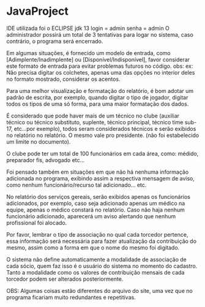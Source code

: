 # JavaProject
IDE utilizada foi o ECLIPSE
jdk 13
login = admin
senha = admin
O administrador possirá um total de 3 tentativas para logar no sistema, caso contrário, o programa será encerrado.

Em algumas situações, é fornecido um modelo de entrada, como [Adimplente/Inadimplente] ou [Disponível/Indisponível], favor considerar este formato de entrada para evitar problemas futuros no código. obs: ex: Não precisa digitar os colchetes, apenas uma das opções no interior deles no formato mostrado, considerar os acentos.

Para uma melhor visualização e formatação do relatório, é bom adotar um padrão de escrita, por exemplo, quando digitar o tipo de jogador, digitar todos os tipos de uma só forma, para uma maior formatação dos dados.

É considerado que pode haver mais de um técnico no clube (auxiliar técnico ou técnico substituto, suplente, técnico principal, técnico time sub-17, etc...por exemplo), todos seram considerados técnicos e serão exibidos no relatório no relatório. O mesmo vale pro presidente. (não foi estabelecido um limite no documento).

O clube pode ter um total de 100 funcionários em cada área, como: médido, preparador fis, advogado etc...

Foi pensado também em situações em que não há nenhuma informação adicionada no programa, exibindo assim a respectiva mensagem de aviso, como nenhum funcionário/recurso tal adicionado... etc.

No relatório dos serviços gereais, serão exibidos apenas os funcionários adicionados, por exemplo, caso seja adicionado apenas um médico na equipe, apenas o médico constará no relatório. Caso não haja nenhum funcionário adicionado, aparecerá um aviso alertando que nenhum profissional foi alocado.

Por favor, lembrar o tipo de associação no qual cada torcedor pertence, essa informação será necessária para fazer atualização da contribuição do mesmo, assim como a forma em que o nome do mesmo foi digitado.

O sistema não define automaticamente a modalidade de associação de cada sócio, quem faz isso é o usuário do sistema no momento do cadastro. Tanto a modalidade como os valores de contribuição mensais de cada torcedor podem ser alterados posteriormente.

OBS: Algumas coisas estão diferentes do arquivo do site, uma vez que no programa ficariam muito redundantes e repetitivas.
